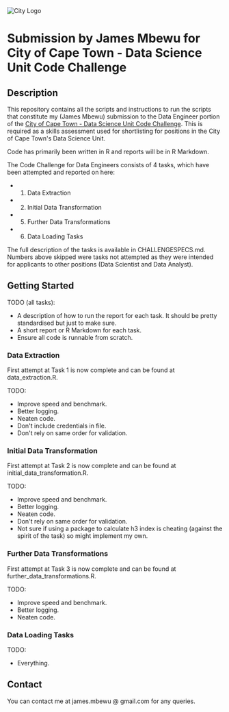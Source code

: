 
<img src="img/city_emblem.png" alt="City Logo"/>

# Submission by James Mbewu for City of Cape Town - Data Science Unit Code Challenge

## Description

This repository contains all the scripts and instructions to run the scripts that constitute my (James Mbewu) submission to the Data Engineer portion of the [City of Cape Town - Data Science Unit Code Challenge](https://github.com/cityofcapetown/ds_code_challenge). This is required as a skills assessment used for shortlisting for positions in the City of Cape Town's Data Science Unit.

Code has primarily been written in R and reports will be in R Markdown.

The Code Challenge for Data Engineers consists of 4 tasks, which have been attempted and reported on here:

* 1) Data Extraction
* 2) Initial Data Transformation
* 5) Further Data Transformations
* 6) Data Loading Tasks

The full description of the tasks is available in CHALLENGESPECS.md. Numbers above skipped were tasks not attempted as they were intended for applicants to other positions (Data Scientist and Data Analyst).

## Getting Started

TODO (all tasks): 
* A description of how to run the report for each task. It should be pretty standardised but just to make sure.
* A short report or R Markdown for each task.
* Ensure all code is runnable from scratch.

### Data Extraction

First attempt at Task 1 is now complete and can be found at data_extraction.R.

TODO:
* Improve speed and benchmark.
* Better logging.
* Neaten code.
* Don't include credentials in file.
* Don't rely on same order for validation.

### Initial Data Transformation

First attempt at Task 2 is now complete and can be found at initial_data_transformation.R.

TODO:
* Improve speed and benchmark.
* Better logging.
* Neaten code.
* Don't rely on same order for validation.
* Not sure if using a package to calculate h3 index is cheating (against the spirit of the task) so might implement my own.

### Further Data Transformations

First attempt at Task 3 is now complete and can be found at further_data_transformations.R.

TODO:
* Improve speed and benchmark.
* Better logging.
* Neaten code.

### Data Loading Tasks

TODO:
* Everything.

## Contact

You can contact me at james.mbewu @ gmail.com for any queries.
